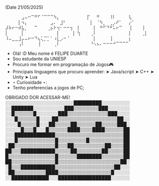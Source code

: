 (Date 21/05/2025)
 
⠀⠀⠀⠀⠀⣠⠤⠒⠉⠛⠋⠈⠉⠉⠉⠳⡄⠀⠀⠀⠀
⠀⠀⠀⠀⡏⠀⠀⠛⠀⠀⠀⠸⠇⠀⠀⠀⠀⢧⠀⠀⠀⠀
⠀⠀⠀⠀⡇⠲⡄⠀⠀⠀⠀⠀⠀⠀⣠⠄⠀⣸⠃⠀⠀⠀
⠀⠀⠀⠀⡇⠀⠈⠳⡀⠀⢀⡠⠞⠁⠀⠀⡔⠁⠀⠀⠀⠀
⡼⠷⠖⠒⠾⣧⡀⠀⠀⠉⠀⠀⠀⢀⡦⠗⢲⠂⠒⠒⢲⠀
⡇⠀⠀⠀⠀⡇⠀⠛⠋⠙⠛⠥⠖⠉⠀⠀⢸⠀⠀⠀⢸⠀
⡇⠀⠀⠀⠀⡇⠀⠀⠀⠀⠀⠀⠀⠀⠀⠀⡇⠀⠀⠀⠀⡇
⢳⠀⠀⠀⢀⠇⠀⠀⠀⠀⠀⠀⠀⠀⠀⠀⡇⠀⠀⠀⢀⡇
⠸⠤⣀⣀⣸⡤⠤⠖⠒⠙⢦⢅⡉⡁⠁⠰⣇⡠⠒⠈⠀⠀
⠀⠀⠀⠀⠀⡇⠀⠀⠀⠀⢸⠀⠀⠀⠀⠀⡆⠀⠀⠀⠀⠀
⠀⠀⠀⠀⢠⠇⠀⠀⠀⠀⢸⠀⠀⠀⠀⢀⠇⠀⠀⠀⠀⠀
⠀⠀⠀⠀⠘⠢⠦⠄⠒⠒⠒⠚⠉⠉⠉⠉⠀⠀⠀⠀⠀⠀

- Olá! :D Meu nome é FELIPE DUARTE
- Sou estudante da UNIESP
- Procuro me formar em programação de Jogos🎮
- Principais linguagens que procuro aprender:
   ➤ Java/script
   ➤  C++
   ➤ Unity
   ➤ Lua
- ⋆ Curiosidade ⋆:
-  Tenho preferencias a jogos de PC;

OBRIGADO DOR ACESSAR-ME!
░░░░░░░░░░░░░░░░░░░░░░█████████░░░░░░░░░
░░███████░░░░░░░░░░███▒▒▒▒▒▒▒▒███░░░░░░░
░░█▒▒▒▒▒▒█░░░░░░░███▒▒▒▒▒▒▒▒▒▒▒▒▒███░░░░
░░░█▒▒▒▒▒▒█░░░░██▒▒▒▒▒▒▒▒▒▒▒▒▒▒▒▒▒▒▒██░░
░░░░█▒▒▒▒▒█░░░██▒▒▒▒▒██▒▒▒▒▒▒██▒▒▒▒▒███░
░░░░░█▒▒▒█░░░█▒▒▒▒▒▒████▒▒▒▒████▒▒▒▒▒▒██
░░░█████████████▒▒▒▒▒▒▒▒▒▒▒▒▒▒▒▒▒▒▒▒▒▒██
░░░█▒▒▒▒▒▒▒▒▒▒▒▒█▒▒▒▒▒▒▒▒▒█▒▒▒▒▒▒▒▒▒▒▒██
░██▒▒▒▒▒▒▒▒▒▒▒▒▒█▒▒▒██▒▒▒▒▒▒▒▒▒▒██▒▒▒▒██
██▒▒▒███████████▒▒▒▒▒██▒▒▒▒▒▒▒▒██▒▒▒▒▒██
█▒▒▒▒▒▒▒▒▒▒▒▒▒▒▒█▒▒▒▒▒▒████████▒▒▒▒▒▒▒██
██▒▒▒▒▒▒▒▒▒▒▒▒▒▒█▒▒▒▒▒▒▒▒▒▒▒▒▒▒▒▒▒▒▒▒██░
░█▒▒▒███████████▒▒▒▒▒▒▒▒▒▒▒▒▒▒▒▒▒▒▒██░░░
░██▒▒▒▒▒▒▒▒▒▒████▒▒▒▒▒▒▒▒▒▒▒▒▒▒▒▒▒█░░░░░
░░████████████░░░█████████████████░░░░░░
